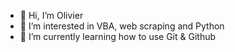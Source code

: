 - 👋 Hi, I’m Olivier
- 👀 I’m interested in VBA, web scraping and Python
- 🌱 I’m currently learning how to use Git & Github


<!---
OC60/OC60 is a ✨ special ✨ repository because its `README.md` (this file) appears on your GitHub profile.
You can click the Preview link to take a look at your changes.
--->
